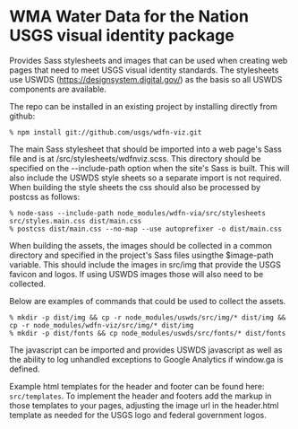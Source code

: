 # WMA Water Data for the Nation USGS visual identity package

Provides Sass stylesheets and images that can be used when creating web pages that need to
meet USGS visual identity standards. The stylesheets use USWDS (https://designsystem.digital.gov/)
as the basis so all USWDS components are available.

The repo can be installed in an existing project by installing directly from github:
```
% npm install git://github.com/usgs/wdfn-viz.git
```

The main Sass stylesheet that should be imported into a web page's Sass file and is at /src/stylesheets/wdfnviz.scss. 
This directory should be specified on the --include-path option when the site's Sass is built. This will also include 
the USWDS style sheets so a separate import is not required. When building the style sheets the css should also be 
processed by postcss as follows:

```
% node-sass --include-path node_modules/wdfn-via/src/stylesheets src/styles.main.css dist/main.css
% postcss dist/main.css --no-map --use autoprefixer -o dist/main.css
```

When building the assets, the images should be collected in a common directory and specified in the project's Sass 
files usingthe $image-path variable. This should include the images in src/img that provide the USGS favicon and 
logos. If using USWDS images those will also need to be collected.

Below are examples of commands that could be used to collect the assets.

```
% mkdir -p dist/img && cp -r node_modules/uswds/src/img/* dist/img && cp -r node_modules/wdfn-viz/src/img/* dist/img
% mkdir -p dist/fonts && cp node_modules/uswds/src/fonts/* dist/fonts 
```

The javascript can be imported and provides USWDS javascript as well as the ability to log unhandled exceptions to
Google Analytics if window.ga is defined.


Example html templates for the header and footer can be found here: ```src/templates```. To implement the header
and footers add the markup in those templates to your pages, adjusting the image url in the header.html template 
as needed for the USGS logo and federal government logos.

